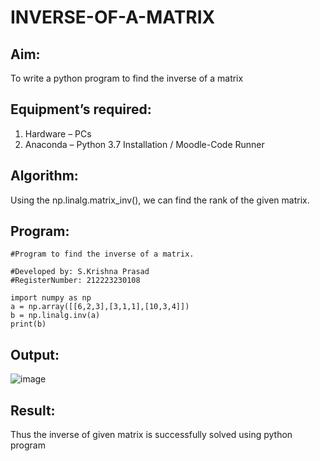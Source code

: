 # INVERSE-OF-A-MATRIX
## Aim:
To write a python program to find the inverse of a matrix
## Equipment’s required:
1. 	Hardware – PCs
2. 	Anaconda – Python 3.7 Installation / Moodle-Code Runner
## Algorithm:
Using the np.linalg.matrix_inv(), we can find the rank of the given matrix. 

## Program:
```
#Program to find the inverse of a matrix.

#Developed by: S.Krishna Prasad
#RegisterNumber: 212223230108
```
```
import numpy as np
a = np.array([[6,2,3],[3,1,1],[10,3,4]])
b = np.linalg.inv(a)
print(b)
```
## Output:
![image](https://github.com/KrishnaPrasad148/INVERSE-OF-A-MATRIX/assets/147332763/be5944c5-669e-469d-a4fb-b8b71443a8b7)

## Result:
Thus the inverse of given matrix is successfully solved using python program

